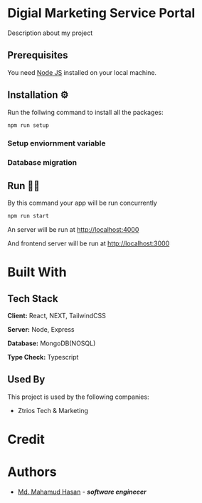 #   Digial Marketing Service Portal

Description about my project

##  Prerequisites

You need [Node JS](https://nodejs.org/) installed on your local machine.

##  Installation    ⚙    

Run  the follwing command to install all the packages:
```bash
npm run setup
```


### Setup enviornment variable
### Database migration


##  Run 🏃‍♂️


By this command your app will be run concurrently
```bash
npm run start
```

An server will be run at [http://localhost:4000](http://localhost:4000)

And frontend server will be run at [http://localhost:3000](http://localhost:3000)

#   Built With
## Tech Stack


**Client:** React, NEXT, TailwindCSS

**Server:** Node, Express

**Database:** MongoDB(NOSQL)

**Type Check:** Typescript


## Used By

This project is used by the following companies:

- Ztrios Tech & Marketing


#   Credit


#   Authors

-   [Md. Mahamud Hasan](https://github.com/rockreyad) - ***software engineeer***

